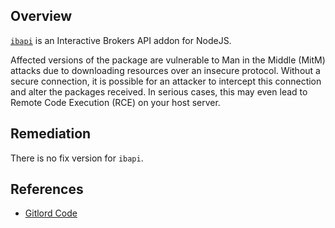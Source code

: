 ## Overview
[`ibapi`](https://www.npmjs.com/package/ibapi) is an Interactive Brokers API addon for NodeJS.

Affected versions of the package are vulnerable to Man in the Middle (MitM) attacks due to downloading resources over an insecure protocol. Without a secure connection, it is possible for an attacker to intercept this connection and alter the packages received. In serious cases, this may even lead to Remote Code Execution (RCE) on your host server.

## Remediation
There is no fix version for `ibapi`.

## References
- [Gitlord Code](https://gitlord.com/summary/~dchem%2Fnode-ibapi-addon.git)

